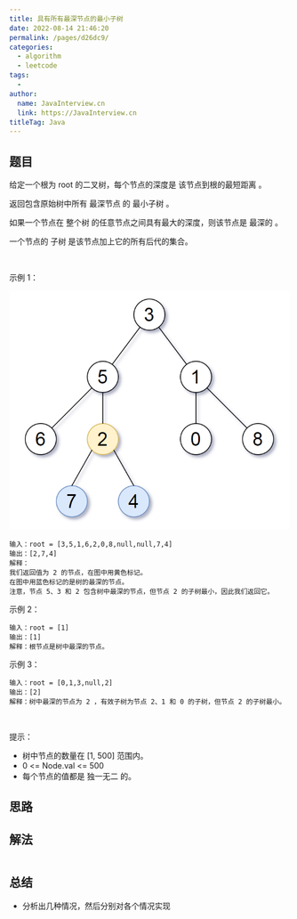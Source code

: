 ```yaml
---
title: 具有所有最深节点的最小子树
date: 2022-08-14 21:46:20
permalink: /pages/d26dc9/
categories:
  - algorithm
  - leetcode
tags:
  - 
author: 
  name: JavaInterview.cn
  link: https://JavaInterview.cn
titleTag: Java
---
```


## 题目

给定一个根为 root 的二叉树，每个节点的深度是 该节点到根的最短距离 。

返回包含原始树中所有 最深节点 的 最小子树 。

如果一个节点在 整个树 的任意节点之间具有最大的深度，则该节点是 最深的 。

一个节点的 子树 是该节点加上它的所有后代的集合。

 

示例 1：

![](../../../media/pictures/leetcode/sketch1_1.png)


    输入：root = [3,5,1,6,2,0,8,null,null,7,4]
    输出：[2,7,4]
    解释：
    我们返回值为 2 的节点，在图中用黄色标记。
    在图中用蓝色标记的是树的最深的节点。
    注意，节点 5、3 和 2 包含树中最深的节点，但节点 2 的子树最小，因此我们返回它。
示例 2：

    输入：root = [1]
    输出：[1]
    解释：根节点是树中最深的节点。
示例 3：

    输入：root = [0,1,3,null,2]
    输出：[2]
    解释：树中最深的节点为 2 ，有效子树为节点 2、1 和 0 的子树，但节点 2 的子树最小。
 

提示：

- 树中节点的数量在 [1, 500] 范围内。
- 0 <= Node.val <= 500
- 每个节点的值都是 独一无二 的。


## 思路



## 解法
```java


```

## 总结

- 分析出几种情况，然后分别对各个情况实现 
